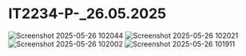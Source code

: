 # IT2234-P-_26.05.2025

![Screenshot 2025-05-26 102044](https://github.com/user-attachments/assets/2ce610a1-ae82-461f-9bbd-e9491859f845)
![Screenshot 2025-05-26 102021](https://github.com/user-attachments/assets/2635bcf4-9fcf-4410-9434-685c88cd4c86)
![Screenshot 2025-05-26 102002](https://github.com/user-attachments/assets/f67be433-22af-467e-969e-63e9b58b98fa)
![Screenshot 2025-05-26 101911](https://github.com/user-attachments/assets/d3dda2ff-5797-4192-89dd-0269bc6b51f0)

